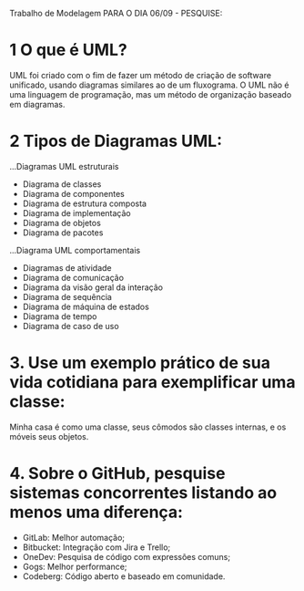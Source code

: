 Trabalho de Modelagem
PARA O DIA 06/09 - PESQUISE:

# 1 O que é UML?
   
UML foi criado com o fim de fazer um método de criação de software unificado, usando diagramas similares ao de um fluxograma. O UML não é uma linguagem de programação, mas um método de organização baseado em diagramas.

# 2 Tipos de Diagramas UML:
   
...Diagramas UML estruturais
- Diagrama de classes
- Diagrama de componentes
- Diagrama de estrutura composta
- Diagrama de implementação
- Diagrama de objetos
- Diagrama de pacotes
  
...Diagrama UML comportamentais
- Diagramas de atividade
- Diagrama de comunicação
- Diagrama da visão geral da interação
- Diagrama de sequência
- Diagrama de máquina de estados
- Diagrama de tempo
- Diagrama de caso de uso

# 3. Use um exemplo prático de sua vida cotidiana para exemplificar uma classe:
   
   Minha casa é como uma classe, seus cômodos são classes internas, e os móveis seus objetos.

# 4. Sobre o GitHub, pesquise sistemas concorrentes listando ao menos uma diferença:
   
- GitLab: Melhor automação;
- Bitbucket: Integração com Jira e Trello;
- OneDev: Pesquisa de código com expressões comuns;
- Gogs: Melhor performance;
- Codeberg: Código aberto e baseado em comunidade.
